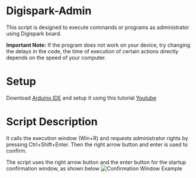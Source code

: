 # Digispark-Admin
This script is designed to execute commands or programs as administrator using Digispark board.

**Important Note:** If the program does not work on your device, try changing the delays in the code, the time of execution of certain actions directly depends on the speed of your computer.

# Setup
Download [Arduino IDE](https://github.com/arduino/arduino-ide) and setup it using this tutorial [Youtube](https://www.youtube.com/watch?v=fGmGBa-4cYQ)

# Script Description
It calls the execution window (Win+R) and requests administrator rights by pressing Ctrl+Shift+Enter. Then the right arrow button and enter is used to confirm.

The script uses the right arrow button and the enter button for the startup confirmation window, as shown below
![Confirmation Window Example](https://static1.makeuseofimages.com/wordpress/wp-content/uploads/2022/09/UAC-.jpg)
